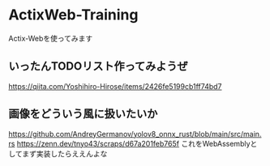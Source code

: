 # ActixWeb-Training
Actix-Webを使ってみます

## いったんTODOリスト作ってみようぜ

https://qiita.com/Yoshihiro-Hirose/items/2426fe5199cb1ff74bd7

## 画像をどういう風に扱いたいか
https://github.com/AndreyGermanov/yolov8_onnx_rust/blob/main/src/main.rs
https://zenn.dev/tnyo43/scraps/d67a201feb765f
これをWebAssemblyとしてまず実装したらええんよな